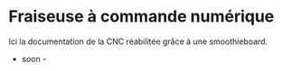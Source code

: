 # Fraiseuse à commande numérique

Ici la documentation de la CNC réabilitée grâce à une smoothieboard.

- soon -